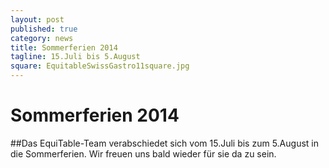```yaml
---
layout: post
published: true
category: news
title: Sommerferien 2014
tagline: 15.Juli bis 5.August
square: EquitableSwissGastro11square.jpg
---
```

# Sommerferien 2014

##Das EquiTable-Team verabschiedet sich vom 15.Juli bis zum 5.August in die Sommerferien. Wir freuen uns bald wieder für sie da zu sein.
